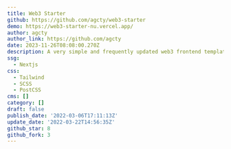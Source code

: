 ```yaml
---
title: Web3 Starter
github: https://github.com/agcty/web3-starter
demo: https://web3-starter-nu.vercel.app/
author: agcty
author_link: https://github.com/agcty
date: 2023-11-26T08:08:00.270Z
description: A very simple and frequently updated web3 frontend template.
ssg:
  - Nextjs
css:
  - Tailwind
  - SCSS
  - PostCSS
cms: []
category: []
draft: false
publish_date: '2022-03-06T17:11:13Z'
update_date: '2022-03-22T14:56:35Z'
github_star: 8
github_fork: 3
---
```

